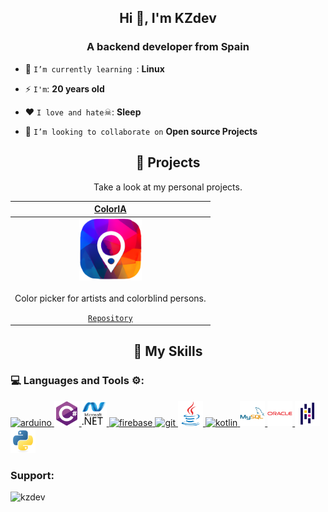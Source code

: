 <h2 align="center">Hi 👋, I'm KZdev</h2>
<h3 align="center">A backend developer from Spain</h3>

- 🌱 `I’m currently learning `: **Linux**
  
- ⚡ `I'm`: **20 years old**

* ❤️ `I love and hate`☠: **Sleep**

- 👯 `I’m looking to collaborate on` **Open source Projects**


<p align="left">
</p>

<h2 align="center">🚀 Projects</h2>
<p align="center">Take a look at my personal projects.</p>
  
| <a href="https://github.com/ELKRAZY/ColorIA" target="_blank">**ColorIA**</a> | 
| :---: |
<img align='center' src='https://github.com/ELKRAZY/ColorIA/blob/master/app/src/main/res/drawable-v24/logo.png?raw=true' width="100px"  height='100px'> |
| <p>Color picker for artists and colorblind persons.</p> <a href="https://github.com/ELKRAZY/ColorIA" target="_blank">`Repository`</a>


<h2 align="center">🌱 My Skills</h2>
<h3 align="left">💻 Languages and Tools ⚙:</h3>
<p align="left"> <a href="https://www.arduino.cc/" target="_blank" rel="noreferrer"> <img src="https://cdn.worldvectorlogo.com/logos/arduino-1.svg" alt="arduino" width="40" height="40"/> </a> <a href="https://www.w3schools.com/cs/" target="_blank" rel="noreferrer"> <img src="https://raw.githubusercontent.com/devicons/devicon/master/icons/csharp/csharp-original.svg" alt="csharp" width="40" height="40"/> </a> <a href="https://dotnet.microsoft.com/" target="_blank" rel="noreferrer"> <img src="https://raw.githubusercontent.com/devicons/devicon/master/icons/dot-net/dot-net-original-wordmark.svg" alt="dotnet" width="40" height="40"/> </a> <a href="https://firebase.google.com/" target="_blank" rel="noreferrer"> <img src="https://www.vectorlogo.zone/logos/firebase/firebase-icon.svg" alt="firebase" width="40" height="40"/> </a> <a href="https://git-scm.com/" target="_blank" rel="noreferrer"> <img src="https://www.vectorlogo.zone/logos/git-scm/git-scm-icon.svg" alt="git" width="40" height="40"/> </a> <a href="https://www.java.com" target="_blank" rel="noreferrer"> <img src="https://raw.githubusercontent.com/devicons/devicon/master/icons/java/java-original.svg" alt="java" width="40" height="40"/> </a> <a href="https://kotlinlang.org" target="_blank" rel="noreferrer"> <img src="https://www.vectorlogo.zone/logos/kotlinlang/kotlinlang-icon.svg" alt="kotlin" width="40" height="40"/> </a> <a href="https://www.mysql.com/" target="_blank" rel="noreferrer"> <img src="https://raw.githubusercontent.com/devicons/devicon/master/icons/mysql/mysql-original-wordmark.svg" alt="mysql" width="40" height="40"/> </a> <a href="https://www.oracle.com/" target="_blank" rel="noreferrer"> <img src="https://raw.githubusercontent.com/devicons/devicon/master/icons/oracle/oracle-original.svg" alt="oracle" width="40" height="40"/> </a> <a href="https://pandas.pydata.org/" target="_blank" rel="noreferrer"> <img src="https://raw.githubusercontent.com/devicons/devicon/2ae2a900d2f041da66e950e4d48052658d850630/icons/pandas/pandas-original.svg" alt="pandas" width="40" height="40"/> </a> <a href="https://www.python.org" target="_blank" rel="noreferrer"> <img src="https://raw.githubusercontent.com/devicons/devicon/master/icons/python/python-original.svg" alt="python" width="40" height="40"/> </a> </p>

<h3 align="left">Support:</h3>
<p><a href="https://ko-fi.com/kzdev"> <img align="left" src="https://cdn.ko-fi.com/cdn/kofi3.png?v=3" height="50" width="210" alt="kzdev" /></a></p><br><br>
